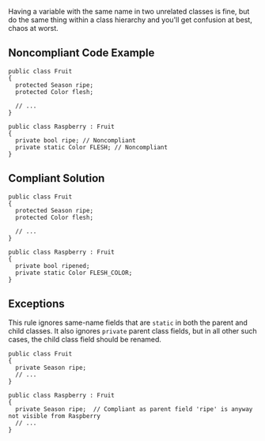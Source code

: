 
Having a variable with the same name in two unrelated classes is fine, but do the same thing within a class hierarchy and you'll get confusion at best, chaos at worst.

## Noncompliant Code Example


    public class Fruit
    {
      protected Season ripe;
      protected Color flesh;
    
      // ...
    }
    
    public class Raspberry : Fruit
    {
      private bool ripe; // Noncompliant
      private static Color FLESH; // Noncompliant
    }


## Compliant Solution


    public class Fruit
    {
      protected Season ripe;
      protected Color flesh;
    
      // ...
    }
    
    public class Raspberry : Fruit
    {
      private bool ripened;
      private static Color FLESH_COLOR;
    }


## Exceptions

This rule ignores same-name fields that are `static` in both the parent and child classes. It also ignores `private` parent class fields, but in all other such cases, the child class field should be renamed.


    public class Fruit
    {
      private Season ripe;
      // ...
    }
    
    public class Raspberry : Fruit
    {
      private Season ripe;  // Compliant as parent field 'ripe' is anyway not visible from Raspberry
      // ...
    }

